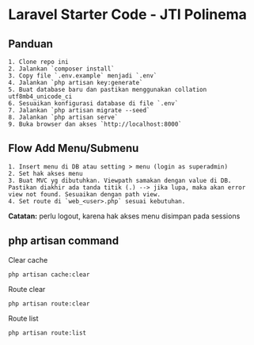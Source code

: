 # Laravel Starter Code - JTI Polinema

## Panduan
    1. Clone repo ini
    2. Jalankan `composer install`
    3. Copy file `.env.example` menjadi `.env`
    4. Jalankan `php artisan key:generate`
    5. Buat database baru dan pastikan menggunakan collation utf8mb4_unicode_ci
    6. Sesuaikan konfigurasi database di file `.env`
    7. Jalankan `php artisan migrate --seed`
    8. Jalankan `php artisan serve`
    9. Buka browser dan akses `http://localhost:8000`

## Flow Add Menu/Submenu
    1. Insert menu di DB atau setting > menu (login as superadmin)
    2. Set hak akses menu
    3. Buat MVC yg dibutuhkan. Viewpath samakan dengan value di DB. Pastikan diakhir ada tanda titik (.) --> jika lupa, maka akan error view not found. Sesuaikan dengan path view.
    4. Set route di `web_<user>.php` sesuai kebutuhan.

**Catatan:** perlu logout, karena hak akses menu disimpan pada sessions

## php artisan command

Clear cache

    php artisan cache:clear

Route clear

    php artisan route:clear

Route list

    php artisan route:list


